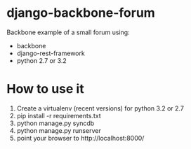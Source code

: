 django-backbone-forum
=====================

Backbone example of a small forum using:

* backbone
* django-rest-framework
* python 2.7 or 3.2


How to use it
=============

1. Create a virtualenv (recent versions) for python 3.2 or 2.7
2. pip install -r requirements.txt
3. python manage.py syncdb
4. python manage.py runserver
5. point your browser to http://localhost:8000/
